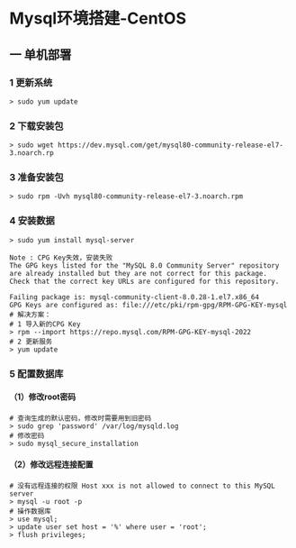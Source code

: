 # Mysql环境搭建-CentOS
## 一 单机部署
### 1 更新系统
``` 
> sudo yum update
```
### 2 下载安装包
```
> sudo wget https://dev.mysql.com/get/mysql80-community-release-el7-3.noarch.rp
```
### 3 准备安装包
```
> sudo rpm -Uvh mysql80-community-release-el7-3.noarch.rpm
```
### 4 安装数据
```
> sudo yum install mysql-server
```
```
Note : CPG Key失效，安装失败
The GPG keys listed for the "MySQL 8.0 Community Server" repository are already installed but they are not correct for this package.
Check that the correct key URLs are configured for this repository.

Failing package is: mysql-community-client-8.0.28-1.el7.x86_64
GPG Keys are configured as: file:///etc/pki/rpm-gpg/RPM-GPG-KEY-mysql
# 解决方案：
# 1 导入新的CPG Key
> rpm --import https://repo.mysql.com/RPM-GPG-KEY-mysql-2022
# 2 更新服务
> yum update
```
### 5 配置数据库
#### （1）修改root密码
```
# 查询生成的默认密码，修改时需要用到旧密码
> sudo grep 'password' /var/log/mysqld.log
# 修改密码
> sudo mysql_secure_installation
```
#### （2）修改远程连接配置
```
# 没有远程连接的权限 Host xxx is not allowed to connect to this MySQL server
> mysql -u root -p
# 操作数据库
> use mysql;
> update user set host = '%' where user = 'root';
> flush privileges;
```